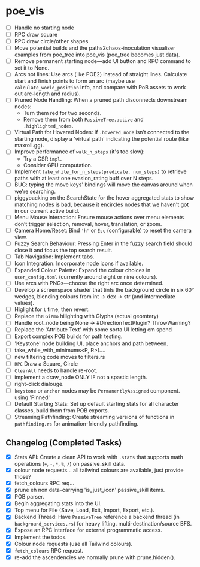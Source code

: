 # poe_vis

- [ ] Handle no starting node
- [ ] RPC draw square
- [ ] RPC draw circle/other shapes
- [ ] Move potential builds and the paths2chaos-inoculation visualiser examples from poe_tree into poe_vis (poe_tree becomes just data).
- [ ] Remove permanent starting node—add UI button and RPC command to set it to None.
- [ ] Arcs not lines: Use arcs (like POE2) instead of straight lines. Calculate start and finish points to form an arc (maybe use `calculate_world_position` info, and compare with PoB assets to work out arc-length and radius).
- [ ] Pruned Node Handling: When a pruned path disconnects downstream nodes:
  - Turn them red for two seconds.
  - Remove them from both `PassiveTree.active` and `.highlighted_nodes`.
- [ ] Virtual Path for Hovered Nodes: If `.hovered_node` isn’t connected to the starting node, display a 'virtual path' indicating the potential route (like maxroll.gg).
- [ ] Improve performance of `walk_n_steps` (it's too slow):
  - Try a CSR `impl`.
  - Consider GPU computation.
- [ ] Implement `take_while_for_n_steps(predicate, num_steps)` to retrieve paths with at least one evasion_rating buff over N steps.
- [ ] BUG: typing the move keys' bindings will move the canvas around when we're searching.
- [ ] piggybacking on the SearchState for the hover aggregated stats to show matching nodes is bad, because it encircles nodes that we haven't got in our current active build.
- [ ] Menu Mouse Interaction: Ensure mouse actions over menu elements don’t trigger selection, removal, hover, translation, or zoom.
- [ ] Camera Home/Reset: Bind `'h'` or `Esc` (configurable) to reset the camera view.
- [ ] Fuzzy Search Behaviour: Pressing Enter in the fuzzy search field should close it and focus the top search result.
- [ ] Tab Navigation: Implement tabs.
- [ ] Icon Integration: Incorporate node icons if available.
- [ ] Expanded Colour Palette: Expand the colour choices in `user_config.toml` (currently around eight or nine colours).
- [ ] Use arcs with PNGs—choose the right arc once determined.
- [ ] Develop a screenspace shader that tints the background circle in six 60° wedges, blending colours from int → dex → str (and intermediate values).
- [ ] Higlight for `t` time, then revert.
- [ ] Replace the `Gizmo` hilighting with Glyphs (actual geomtery)
- [ ] Handle root_node being None -> #DirectionTextPlugin? ThrowWarning?
- [ ] Replace the 'Attribute Text' with some sorta UI letting em spend
- [ ] Export complex POB builds for path testing.
- [ ] 'Keystone' node building UI, place anchors and path between.
- [ ] take_while_with_minimums<P, R>(....
- [ ] new filtering code moves to filters.rs
- [ ] `RPC` Draw a Square, Circle
- [ ] `ClearAll` needs to handle re-root.
- [ ] implement a draw_node ONLY IF not a spastic length.
- [ ] right-click dialouge.
- [ ] `keystone` or `anchor` nodes may be `PermanentlyAssigned` component. using 'Pinned'
- [ ] Default Starting Stats: Set up default starting stats for all character classes, build them from POB exports.
- [ ] Streaming Pathfinding: Create streaming versions of functions in `pathfinding.rs` for animation-friendly pathfinding.

## Changelog (Completed Tasks)

- [x] Stats API: Create a clean API to work with `.stats` that supports math operations (`+`, `-`, `*`, `%`, `/`) on passive_skill data.
- [x] colour node requests... all tailwind colours are available, just provide those?
- [x] fetch_colours RPC req...
- [x] prune eh non data-carrying 'is_just_icon' passive_skill items.
- [x] POB parser.
- [x] Begin aggregating stats into the UI.
- [x] Top menu for File (Save, Load, Exit, Import, Export, etc.).
- [x] Backend Thread: Have `PassiveTree` reference a backend thread (in `background_services.rs`) for heavy lifting.
      multi-destination/source BFS.
- [x] Expose an RPC interface for external programmatic access.
- [x] Implement the todos.
- [x] Colour node requests (use all Tailwind colours).
- [x] `fetch_colours` RPC request.
- [x] re-add the ascendencies we normally prune with prune.hidden().
